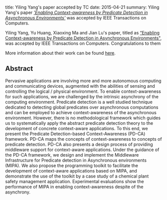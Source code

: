 title: Yiling Yang's paper accepted by TC
date: 2015-04-21
summary:  Yiling Yang's paper <a href="http://ieeexplore.ieee.org/xpl/articleDetails.jsp?arnumber=7090967"><em>'Enabling Context-awareness by Predicate Detection in Asynchronous Environments'</em></a> was accepted by IEEE Transactions on Computers.


Yiling Yang, Yu Huang, Xiaoxing Ma and Jian Lu's paper, titled as [“Enabling Context-awareness by Predicate Detection in Asynchronous Environments"](http://ieeexplore.ieee.org/xpl/articleDetails.jsp?arnumber=7090967), was accepted by IEEE Transactions on Computers.
Congratulations to them

More information about their work can be found [here](http://alg-nju.github.io/mipa/).

## Abstract

Pervasive applications are involving more and more autonomous computing and communicating devices, augmented with the abilities of sensing and controlling the logical / physical environment. To enable context-awareness for such applications, we are challenged by the intrinsic asynchrony of the computing environment. Predicate detection is a well studied technique dedicated to detecting global predicates over asynchronous computations and can be employed to achieve context-awareness of the asynchronous environment. However, there is no methodological framework which guides us to systematically apply the abstract predicate detection theory to the development of concrete context-aware applications. To this end, we present the Predicate Detection-based Context-Awareness (PD-CA) framework. PD-CA maps the concepts of context-awareness to concepts of predicate detection. PD-CA also presents a design process of providing middleware support for context-aware applications. Under the guidance of the PD-CA framework, we design and implement the Middleware Infrastructure for Predicate detection in Asynchronous environments (MIPA). We also propose the programming toolkit to facilitate the development of context-aware applications based on MIPA, and demonstrate the use of the toolkit by a case study of a chemical plant safety management application. Experimental evaluations show the performance of MIPA in enabling context-awareness despite of the asynchrony.
